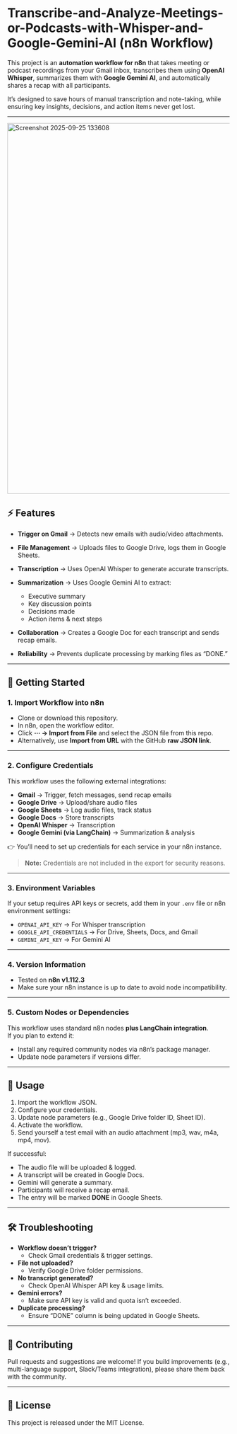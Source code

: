 # Transcribe-and-Analyze-Meetings-or-Podcasts-with-Whisper-and-Google-Gemini-AI (n8n Workflow)

This project is an **automation workflow for n8n** that takes meeting or podcast recordings from your Gmail inbox, transcribes them using **OpenAI Whisper**, summarizes them with **Google Gemini AI**, and automatically shares a recap with all participants.  

It’s designed to save hours of manual transcription and note-taking, while ensuring key insights, decisions, and action items never get lost.  

---
 <img width="1822" height="838" alt="Screenshot 2025-09-25 133608" src="https://github.com/user-attachments/assets/f96f3b91-a58d-4ecf-aef3-b71cbdcbcef3" />

## ⚡ Features
- **Trigger on Gmail** → Detects new emails with audio/video attachments.  
- **File Management** → Uploads files to Google Drive, logs them in Google Sheets.  
- **Transcription** → Uses OpenAI Whisper to generate accurate transcripts.  
- **Summarization** → Uses Google Gemini AI to extract: 

  - Executive summary  
  - Key discussion points  
  - Decisions made  
  - Action items & next steps  
- **Collaboration** → Creates a Google Doc for each transcript and sends recap emails.  
- **Reliability** → Prevents duplicate processing by marking files as “DONE.”  

---

## 🚀 Getting Started

### 1. Import Workflow into n8n
- Clone or download this repository.  
- In n8n, open the workflow editor.  
- Click **⋯ → Import from File** and select the JSON file from this repo.  
- Alternatively, use **Import from URL** with the GitHub **raw JSON link**.  

---

### 2. Configure Credentials
This workflow uses the following external integrations:  
- **Gmail** → Trigger, fetch messages, send recap emails  
- **Google Drive** → Upload/share audio files  
- **Google Sheets** → Log audio files, track status  
- **Google Docs** → Store transcripts  
- **OpenAI Whisper** → Transcription  
- **Google Gemini (via LangChain)** → Summarization & analysis  

👉 You’ll need to set up credentials for each service in your n8n instance.  
> **Note:** Credentials are not included in the export for security reasons.  

---

### 3. Environment Variables
If your setup requires API keys or secrets, add them in your `.env` file or n8n environment settings:  
- `OPENAI_API_KEY` → For Whisper transcription  
- `GOOGLE_API_CREDENTIALS` → For Drive, Sheets, Docs, and Gmail  
- `GEMINI_API_KEY` → For Gemini AI  

---

### 4. Version Information
- Tested on **n8n v1.112.3**  
- Make sure your n8n instance is up to date to avoid node incompatibility.  

---

### 5. Custom Nodes or Dependencies
This workflow uses standard n8n nodes **plus LangChain integration**.  
If you plan to extend it:  
- Install any required community nodes via n8n’s package manager.  
- Update node parameters if versions differ.  

---

## 📝 Usage
1. Import the workflow JSON.  
2. Configure your credentials.  
3. Update node parameters (e.g., Google Drive folder ID, Sheet ID).  
4. Activate the workflow.  
5. Send yourself a test email with an audio attachment (mp3, wav, m4a, mp4, mov).  

If successful:  
- The audio file will be uploaded & logged.  
- A transcript will be created in Google Docs.  
- Gemini will generate a summary.  
- Participants will receive a recap email.  
- The entry will be marked **DONE** in Google Sheets.  

---

## 🛠️ Troubleshooting
- **Workflow doesn’t trigger?**  
  - Check Gmail credentials & trigger settings.  
- **File not uploaded?**  
  - Verify Google Drive folder permissions.  
- **No transcript generated?**  
  - Check OpenAI Whisper API key & usage limits.  
- **Gemini errors?**  
  - Make sure API key is valid and quota isn’t exceeded.  
- **Duplicate processing?**  
  - Ensure “DONE” column is being updated in Google Sheets.  

---

## 🤝 Contributing
Pull requests and suggestions are welcome! If you build improvements (e.g., multi-language support, Slack/Teams integration), please share them back with the community.  

---

## 📄 License
This project is released under the MIT License.  

